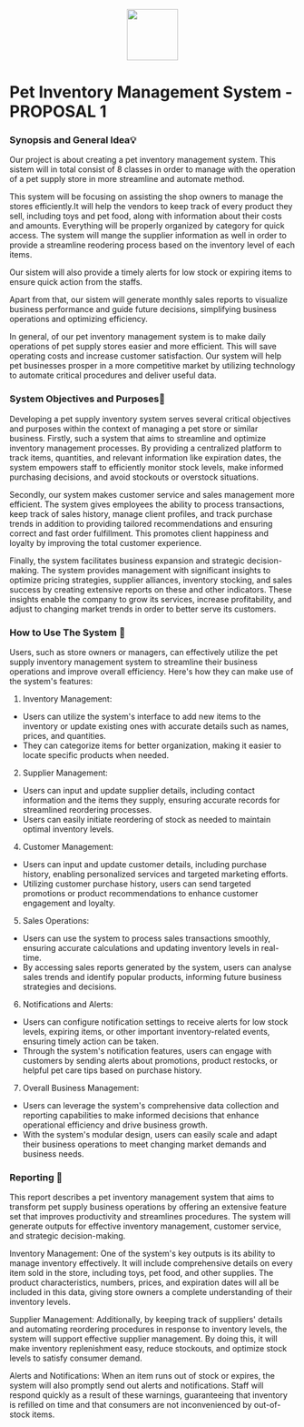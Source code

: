 <p align="center">
  <img src="https://github.com/jjn7702/SECJ1023-PT2/blob/main/Submission/sec08_23242/Group%2010/Images/OIG3.jpg" width="90" height="90">
</p>


# Pet Inventory Management System - PROPOSAL 1

### Synopsis and General Idea💡

Our project is about creating a pet inventory management system. This sistem will in total consist of 8 classes in order to manage with the operation of a pet supply store in more streamline and automate method.

This system will be focusing on assisting the shop owners to manage the stores efficiently.It will help the vendors to keep track of every product they sell, including toys and pet food, along with information about their costs and amounts. Everything will be properly organized by category for quick access. The system will mange the supplier information as well in order to provide a streamline reodering process based on the inventory level of each items.

Our sistem will also provide a timely alerts for low stock or expiring items to ensure quick action from the staffs.

Apart from that, our sistem will generate monthly sales reports to visualize business performance and guide future decisions, simplifying business operations and optimizing efficiency.

In general, of our pet inventory management system is to make daily operations of pet supply stores easier and more efficient. This will save operating costs and increase customer satisfaction. Our system will help pet businesses prosper in a more competitive market by utilizing technology to automate critical procedures and deliver useful data.

### System Objectives and Purposes📖
Developing a pet supply inventory system serves several critical objectives and purposes within the context of managing a pet store or similar business. Firstly, such a system that aims to streamline and optimize inventory management processes. By providing a centralized platform to track items, quantities, and relevant information like expiration dates, the system empowers staff to efficiently monitor stock levels, make informed purchasing decisions, and avoid stockouts or overstock situations.

Secondly, our system makes customer service and sales management more efficient. The system gives employees the ability to process transactions, keep track of sales history, manage client profiles, and track purchase trends in addition to providing tailored recommendations and ensuring correct and fast order fulfillment. This promotes client happiness and loyalty by improving the total customer experience.

Finally, the system facilitates business expansion and strategic decision-making. The system provides management with significant insights to optimize pricing strategies, supplier alliances, inventory stocking, and sales success by creating extensive reports on these and other indicators. These insights enable the company to grow its services, increase profitability, and adjust to changing market trends in order to better serve its customers.

### How to Use The System 📲
Users, such as store owners or managers, can effectively utilize the pet supply inventory management system to streamline their business operations and improve overall efficiency. Here's how they can make use of the system's features:
1. Inventory Management:
- Users can utilize the system's interface to add new items to the inventory or update existing ones with accurate details such as names, prices, and quantities.
- They can categorize items for better organization, making it easier to locate specific products when needed.

2. Supplier Management:
- Users can input and update supplier details, including contact information and the items they supply, ensuring accurate records for streamlined reordering processes.
- Users can easily initiate reordering of stock as needed to maintain optimal inventory levels.

4. Customer Management:
- Users can input and update customer details, including purchase history, enabling personalized services and targeted marketing efforts.
- Utilizing customer purchase history, users can send targeted promotions or product recommendations to enhance customer engagement and loyalty.

5. Sales Operations:
- Users can use the system to process sales transactions smoothly, ensuring accurate calculations and updating inventory levels in real-time.
- By accessing sales reports generated by the system, users can analyse sales trends and identify popular products, informing future business strategies and decisions.

6. Notifications and Alerts:
- Users can configure notification settings to receive alerts for low stock levels, expiring items, or other important inventory-related events, ensuring timely action can be taken.
- Through the system's notification features, users can engage with customers by sending alerts about promotions, product restocks, or helpful pet care tips based on purchase history.

7. Overall Business Management:
- Users can leverage the system's comprehensive data collection and reporting capabilities to make informed decisions that enhance operational efficiency and drive business growth.
- With the system's modular design, users can easily scale and adapt their business operations to meet changing market demands and business needs.
### Reporting 📄
This report describes a pet inventory management system that aims to transform pet supply business operations by offering an extensive feature set that improves productivity and streamlines procedures. The system will generate outputs for effective inventory management, customer service, and strategic decision-making.

Inventory Management: One of the system's key outputs is its ability to manage inventory effectively. It will include comprehensive details on every item sold in the store, including toys, pet food, and other supplies. The product characteristics, numbers, prices, and expiration dates will all be included in this data, giving store owners a complete understanding of their inventory levels.

Supplier Management: Additionally, by keeping track of suppliers' details and automating reordering procedures in response to inventory levels, the system will support effective supplier management. By doing this, it will make inventory replenishment easy, reduce stockouts, and optimize stock levels to satisfy consumer demand.

Alerts and Notifications: When an item runs out of stock or expires, the system will also promptly send out alerts and notifications. Staff will respond quickly as a result of these warnings, guaranteeing that inventory is refilled on time and that consumers are not inconvenienced by out-of-stock items.


